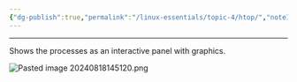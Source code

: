 ```yaml
---
{"dg-publish":true,"permalink":"/linux-essentials/topic-4/htop/","noteIcon":"1"}
---
```


---
Shows the processes as an interactive panel with graphics.

![Pasted image 20240818145120.png](/img/user/Linux%20Essentials/Topic%204/Topic4%20reference%20images/Pasted%20image%2020240818145120.png)
